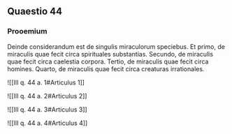 ## Quaestio 44

### Prooemium

Deinde considerandum est de singulis miraculorum speciebus. Et primo, de miraculis quae fecit circa spirituales substantias. Secundo, de miraculis quae fecit circa caelestia corpora. Tertio, de miraculis quae fecit circa homines. Quarto, de miraculis quae fecit circa creaturas irrationales.

![[III q. 44 a. 1#Articulus 1]]

![[III q. 44 a. 2#Articulus 2]]

![[III q. 44 a. 3#Articulus 3]]

![[III q. 44 a. 4#Articulus 4]]

